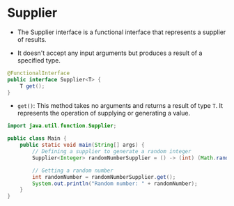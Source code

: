 # Supplier

- The Supplier interface is a functional interface that represents a supplier of results.

- It doesn't accept any input arguments but produces a result of a specified type.

```java
@FunctionalInterface
public interface Supplier<T> {
    T get();
}
```

- `get()`: This method takes no arguments and returns a result of type `T`. It represents the operation of supplying or generating a value.

```java
import java.util.function.Supplier;

public class Main {
    public static void main(String[] args) {
        // Defining a supplier to generate a random integer
        Supplier<Integer> randomNumberSupplier = () -> (int) (Math.random() * 100);

        // Getting a random number
        int randomNumber = randomNumberSupplier.get();
        System.out.println("Random number: " + randomNumber);
    }
}
```
